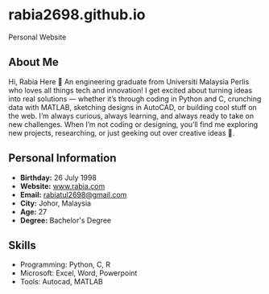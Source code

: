 # rabia2698.github.io
Personal Website

## About Me
Hi, Rabia Here 👋 An engineering graduate from Universiti Malaysia Perlis who loves all things tech and innovation! I get excited about turning ideas into real solutions — whether it’s through coding in Python and C, crunching data with MATLAB, sketching designs in AutoCAD, or building cool stuff on the web. I’m always curious, always learning, and always ready to take on new challenges. When I’m not coding or designing, you’ll find me exploring new projects, researching, or just geeking out over creative ideas 🚀.

## **Personal Information**
- **Birthday:**  26 July 1998
- **Website:**  www.rabia.com
- **Email:**  rabiatul2698@gmail.com
- **City:**  Johor, Malaysia
- **Age:**  27
- **Degree:**  Bachelor's Degree

## Skills
- Programming: Python, C, R
- Microsoft: Excel, Word, Powerpoint
- Tools: Autocad, MATLAB

